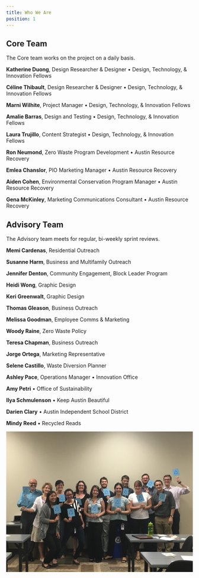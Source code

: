 ```yaml
---
title: Who We Are
position: 1
---
```


## Core Team

The Core team works on the project on a daily basis.


**Katherine Duong**, Design Researcher & Designer • Design, Technology, & Innovation Fellows

**Céline Thibault**, Design Researcher & Designer • Design, Technology, & Innovation Fellows

**Marni Wilhite**, Project Manager • Design, Technology, & Innovation Fellows

**Amalie Barras**, Design and Testing • Design, Technology, & Innovation Fellows

**Laura Trujillo**, Content Strategist • Design, Technology, & Innovation Fellows

**Ron Neumond**, Zero Waste Program Development • Austin Resource Recovery

**Emlea Chanslor**, PIO Marketing Manager • Austin Resource Recovery

**Aiden Cohen**, Environmental Conservation Program Manager • Austin Resource Recovery

**Gena McKinley**, Marketing Communications Consultant • Austin Resource Recovery

## Advisory Team

The Advisory team meets for regular, bi-weekly sprint reviews.


**Memi Cardenas**, Residential Outreach

**Susanne Harm**, Business and Multifamily Outreach

**Jennifer Denton**, Community Engagement, Block Leader Program

**Heidi Wong**, Graphic Design

**Keri Greenwalt**, Graphic Design

**Thomas Gleason**, Business Outreach

**Melissa Goodman**, Employee Comms & Marketing

**Woody Raine**, Zero Waste Policy

**Teresa Chapman**, Business Outreach

**Jorge Ortega**, Marketing Representative

**Selene Castillo**, Waste Diversion Planner

**Ashley Pace**, Operations Manager • Innovation Office

**Amy Petri** • Office of Sustainability

**Ilya Schmulenson** • Keep Austin Beautiful

**Darien Clary** • Austin Independent School District

**Mindy Reed** • Recycled Reads

![image of Advisory Team](/assets/img/projects/zero-waste/advisory_kickoff_teamshot.JPG)
